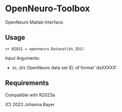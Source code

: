 # OpenNeuro-Toolbox

OpenNeuro Matlab Interface.

## Usage

`>> BIDS1 = openneuro.Dataset(ds_ID1)`

Input Arguments:

- `ds_ID1` OpenNeuro data set ID, of format 'dsXXXXX'

## Requirements
Compatible with R2023a

(C) 2023 Johanna Bayer
